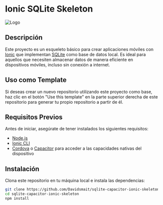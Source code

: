# Ionic SQLite Skeleton

![Logo](https://i.ytimg.com/vi/1HQEzdssoCQ/hq720.jpg?sqp=-oaymwE7CK4FEIIDSFryq4qpAy0IARUAAAAAGAElAADIQj0AgKJD8AEB-AH-CYAC0AWKAgwIABABGCEgQCh_MA8=&rs=AOn4CLBYTHvKU3WEYism-UvEIL5rcPEGoQ)

## Descripción
Este proyecto es un esqueleto básico para crear aplicaciones móviles con [Ionic](https://ionicframework.com/) que implementan [SQLite](https://www.sqlite.org/) como base de datos local. Es ideal para aquellos que necesiten almacenar datos de manera eficiente en dispositivos móviles, incluso sin conexión a internet.

## Uso como Template
Si deseas crear un nuevo repositorio utilizando este proyecto como base, haz clic en el botón "Use this template" en la parte superior derecha de este repositorio para generar tu propio repositorio a partir de él.

## Requisitos Previos

Antes de iniciar, asegúrate de tener instalados los siguientes requisitos:

- [Node.js](https://nodejs.org/)
- [Ionic CLI](https://ionicframework.com/docs/cli) 
- [Cordova](https://cordova.apache.org/) o [Capacitor](https://capacitorjs.com/) para acceder a las capacidades nativas del dispositivo

## Instalación

Clona este repositorio en tu máquina local e instala las dependencias:

```bash
git clone https://github.com/Davidsmait/sqlite-capacitor-ionic-skeleton
cd sqlite-capacitor-ionic-skeleton
npm install
```


